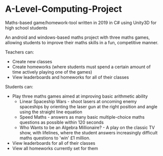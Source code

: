 # A-Level-Computing-Project
Maths-based game/homework-tool written in 2019 in C# using Unity3D for high school students


An android and windows-based maths project with three maths games, allowing students to improve their maths skills in a fun, competitive manner.

Teachers can:
* Create new classes
* Create homeworks (where students must spend a certain amount of time actively playing one of the games)
* View leaderboards and homeworks for all of their classes

Students can:
* Play three maths games aimed at improving basic arithmetic ability
  * Linear Spaceship Wars - shoot lasers at oncoming enemy spaceships by orienting the laser gun at the right position and angle using the straight line equation
  * Speed Maths - answers as many basic multiple-choice maths questions as possible within 120 seconds
  * Who Wants to be an Algebra Millionaire? - A play on the classic TV show, with lifelines, where the student answers increasingly difficult maths questions to 'win' £1 million.
* View leaderboards for all of their classes
* View all homeworks currently set for them

